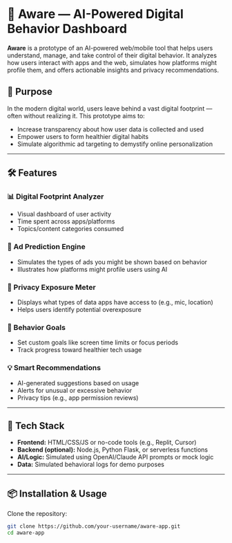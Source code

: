 # 🧠 Aware — AI-Powered Digital Behavior Dashboard

**Aware** is a prototype of an AI-powered web/mobile tool that helps users understand, manage, and take control of their digital behavior. It analyzes how users interact with apps and the web, simulates how platforms might profile them, and offers actionable insights and privacy recommendations.

## 🚀 Purpose

In the modern digital world, users leave behind a vast digital footprint — often without realizing it. This prototype aims to:
- Increase transparency about how user data is collected and used
- Empower users to form healthier digital habits
- Simulate algorithmic ad targeting to demystify online personalization

---

## 🛠 Features

### 📊 Digital Footprint Analyzer
- Visual dashboard of user activity
- Time spent across apps/platforms
- Topics/content categories consumed

### 🧠 Ad Prediction Engine
- Simulates the types of ads you might be shown based on behavior
- Illustrates how platforms might profile users using AI

### 🔐 Privacy Exposure Meter
- Displays what types of data apps have access to (e.g., mic, location)
- Helps users identify potential overexposure

### 🎯 Behavior Goals
- Set custom goals like screen time limits or focus periods
- Track progress toward healthier tech usage

### 💡 Smart Recommendations
- AI-generated suggestions based on usage
- Alerts for unusual or excessive behavior
- Privacy tips (e.g., app permission reviews)

---

## 🧪 Tech Stack

- **Frontend:** HTML/CSS/JS or no-code tools (e.g., Replit, Cursor)
- **Backend (optional):** Node.js, Python Flask, or serverless functions
- **AI/Logic:** Simulated using OpenAI/Claude API prompts or mock logic
- **Data:** Simulated behavioral logs for demo purposes

---

## 📦 Installation & Usage

Clone the repository:

```bash
git clone https://github.com/your-username/aware-app.git
cd aware-app
